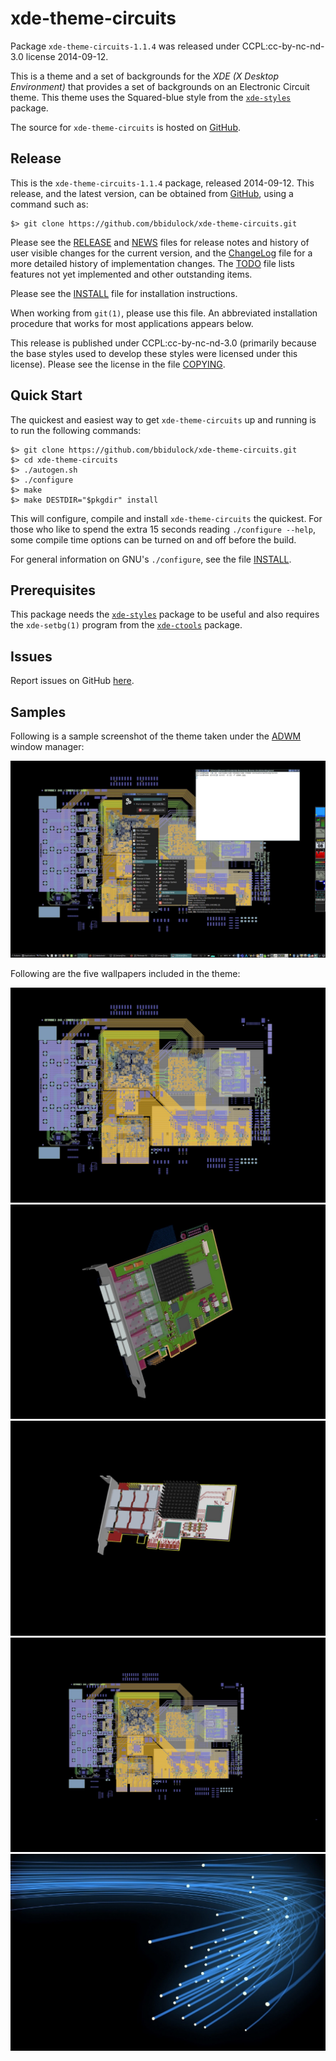 [xde-theme-circuits -- read me first file.  2014-09-12]: #

xde-theme-circuits
===============

Package `xde-theme-circuits-1.1.4` was released under CCPL:cc-by-nc-nd-3.0
license 2014-09-12.

This is a theme and a set of backgrounds for the _XDE (X Desktop
Environment)_ that provides a set of backgrounds on
an Electronic Circuit theme.
This theme uses the Squared-blue style from the [`xde-styles`][11]
package.

The source for `xde-theme-circuits` is hosted on [GitHub][1].


Release
-------

This is the `xde-theme-circuits-1.1.4` package, released 2014-09-12.
This release, and the latest version, can be obtained from [GitHub][1],
using a command such as:

    $> git clone https://github.com/bbidulock/xde-theme-circuits.git

Please see the [RELEASE][3] and [NEWS][4] files for release notes and
history of user visible changes for the current version, and the
[ChangeLog][5] file for a more detailed history of implementation
changes.  The [TODO][6] file lists features not yet implemented and
other outstanding items.

Please see the [INSTALL][8] file for installation instructions.

When working from `git(1)`, please use this file.  An abbreviated
installation procedure that works for most applications appears below.

This release is published under CCPL:cc-by-nc-nd-3.0 (primarily because
the base styles used to develop these styles were licensed under this
license).
Please see the license in the file [COPYING][10].


Quick Start
-----------

The quickest and easiest way to get `xde-theme-circuits` up and
running is to run the following commands:

    $> git clone https://github.com/bbidulock/xde-theme-circuits.git
    $> cd xde-theme-circuits
    $> ./autogen.sh
    $> ./configure
    $> make
    $> make DESTDIR="$pkgdir" install

This will configure, compile and install `xde-theme-circuits` the
quickest.  For those who like to spend the extra 15 seconds reading
`./configure --help`, some compile time options can be turned on and off
before the build.

For general information on GNU's `./configure`, see the file
[INSTALL][8].


Prerequisites
-------------

This package needs the [`xde-styles`][11] package to be useful and also
requires the `xde-setbg(1)` program from the [`xde-ctools`][12] package.


Issues
------

Report issues on GitHub [here][2].


Samples
-------

Following is a sample screenshot of the theme taken under the [ADWM][13]
window manager:

![adwm.jpg](scrot/adwm.jpg "Wallpaper #1")

Following are the five wallpapers included in the theme:

![gerber2.jpg](images/gerber2.jpg "Wallpaper #1")
![4portoc48.jpg](images/4portoc48.jpg "Wallpaper #2")
![8portcard-pcie.jpg](images/8portcard-pcie.jpg "Wallpaper #3")
![gerber.jpg](images/gerber.jpg "Wallpaper #4")
![optics.jpg](images/optics.jpg "Wallpaper #5")



[1]: https://github.com/bbidulock/xde-theme-circuits
[2]: https://github.com/bbidulock/xde-theme-circuits/issues
[3]: https://github.com/bbidulock/xde-theme-circuits/blob/master/RELEASE
[4]: https://github.com/bbidulock/xde-theme-circuits/blob/master/NEWS
[5]: https://github.com/bbidulock/xde-theme-circuits/blob/master/ChangeLog
[6]: https://github.com/bbidulock/xde-theme-circuits/blob/master/TODO
[7]: https://github.com/bbidulock/xde-theme-circuits/blob/master/COMPLIANCE
[8]: https://github.com/bbidulock/xde-theme-circuits/blob/master/INSTALL
[9]: https://github.com/bbidulock/xde-theme-circuits/blob/master/LICENSE
[10]: https://github.com/bbidulock/xde-theme-circuits/blob/master/COPYING
[11]: https://github.com/bbidulock/xde-styles
[12]: https://github.com/bbidulock/xde-ctools
[13]: https://bbidulock.github.io/adwm

[ vim: set ft=markdown sw=4 tw=72 nocin nosi fo+=tcqlorn spell: ]: #
